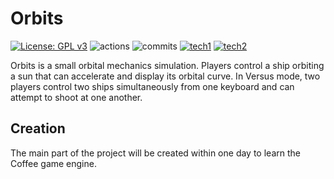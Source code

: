 # Orbits

[![License: GPL v3](https://img.shields.io/badge/License-GPLv3-blue.svg?style=flat-square)](https://www.gnu.org/licenses/gpl-3.0)
![actions](https://img.shields.io/github/actions/workflow/status/Linus-Mussmaecher/orbits/continuous-testing.yml?label=tests&style=flat-square)
![commits](https://img.shields.io/github/commit-activity/m/Linus-Mussmaecher/orbits?style=flat-square)
[![tech1](https://img.shields.io/badge/-Rust-000000?logo=rust&style=flat-square)](https://www.rust-lang.org/)
[![tech2](https://img.shields.io/badge/-Ratatui-000000?logo=buymeacoffee&style=flat-square)](https://github.com/hecrj/coffee)

Orbits is a small orbital mechanics simulation.
Players control a ship orbiting a sun that can accelerate and display its orbital curve.
In Versus mode, two players control two ships simultaneously from one keyboard and can attempt to shoot at one another.

## Creation

The main part of the project will be created within one day to learn the Coffee game engine.
